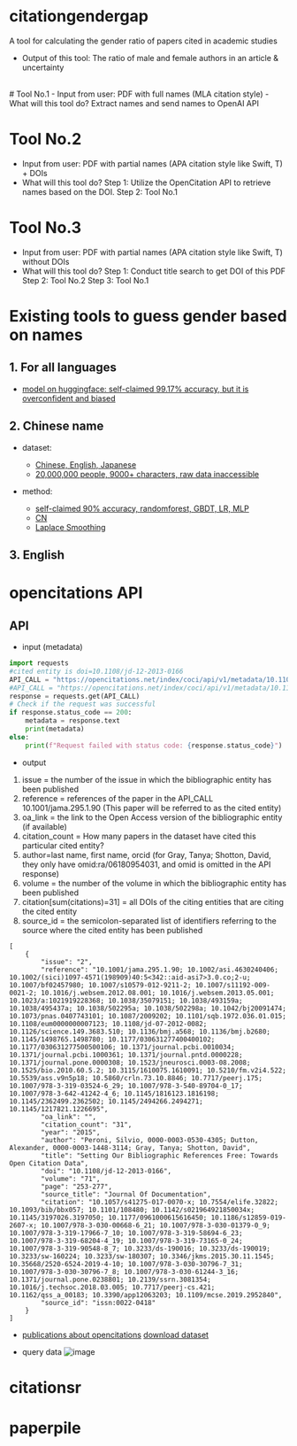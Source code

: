 # citationgendergap
A tool for calculating the gender ratio of papers cited in academic studies

- Output of this tool: The ratio of male and female authors in an article & uncertainty
<br>
# Tool No.1
- Input from user: PDF with full names (MLA citation style)
- What will this tool do? 
Extract names and send names to OpenAI API

# Tool No.2 
- Input from user: PDF with partial names (APA citation style like Swift, T) + DOIs
- What will this tool do?
Step 1: Utilize the OpenCitation API to retrieve names based on the DOI.
Step 2: Tool No.1

# Tool No.3 
- Input from user: PDF with partial names (APA citation style like Swift, T)  without DOIs
- What will this tool do?
Step 1: Conduct title search to get DOI of this PDF
Step 2: Tool No.2 
Step 3: Tool No.1


# Existing tools to guess gender based on names
## 1. For all languages  
- [model on huggingface: self-claimed 99.17% accuracy, but it is overconfident and biased](https://huggingface.co/datalearningpr/name_to_gender)  
## 2. Chinese name 
- dataset:  
  - [Chinese, English, Japanese](https://github.com/Carina999/Chinese-Names-Corpus)  
  - [20,000,000 people, 9000+ characters, raw data inaccessible](https://github.com/Carina999/ngender/blob/master/ngender/charfreq.csv)  
  
- method:
  - [self-claimed 90% accuracy, randomforest, GBDT, LR, MLP](http://blog.csdn.net/u013719780?viewmode=contents)  
  - [CN](https://blog.csdn.net/Island__lee/article/details/123336752)  
  - [Laplace Smoothing](https://blog.csdn.net/smile_Shujie/article/details/88757738)  
## 3. English


# opencitations API
## API
- input (metadata)
```python
import requests
#cited entity is doi=10.1108/jd-12-2013-0166
API_CALL = "https://opencitations.net/index/coci/api/v1/metadata/10.1108/jd-12-2013-0166" 
#API_CALL = "https://opencitations.net/index/coci/api/v1/metadata/10.1108/jd-12-2013-0166__10.1007/s11192-019-03217-6" # 2 papers
response = requests.get(API_CALL)
# Check if the request was successful 
if response.status_code == 200:
    metadata = response.text
    print(metadata)
else:
    print(f"Request failed with status code: {response.status_code}")
```
- output
1. issue = the number of the issue in which the bibliographic entity has been published
2. reference = references of the paper in the API_CALL 10.1001/jama.295.1.90 (This paper will be referred to as the cited entity)
3. oa_link = the link to the Open Access version of the bibliographic entity (if available)
4. citation_count = How many papers in the dataset have cited this particular cited entity?
5. author=last name, first name, orcid (for Gray, Tanya; Shotton, David, they only have omid:ra/06180954031, and omid is omitted in the API response)
6. volume = the number of the volume in which the bibliographic entity has been published
7. citation[sum(citations)=31] = all DOIs of the citing entities that are citing the cited entity
8. source_id =  the semicolon-separated list of identifiers referring to the source where the cited entity has been published
```
[
    {
        "issue": "2", 
        "reference": "10.1001/jama.295.1.90; 10.1002/asi.4630240406; 10.1002/(sici)1097-4571(198909)40:5<342::aid-asi7>3.0.co;2-u; 10.1007/bf02457980; 10.1007/s10579-012-9211-2; 10.1007/s11192-009-0021-2; 10.1016/j.websem.2012.08.001; 10.1016/j.websem.2013.05.001; 10.1023/a:1021919228368; 10.1038/35079151; 10.1038/493159a; 10.1038/495437a; 10.1038/502295a; 10.1038/502298a; 10.1042/bj20091474; 10.1073/pnas.0407743101; 10.1087/2009202; 10.1101/sqb.1972.036.01.015; 10.1108/eum0000000007123; 10.1108/jd-07-2012-0082; 10.1126/science.149.3683.510; 10.1136/bmj.a568; 10.1136/bmj.b2680; 10.1145/1498765.1498780; 10.1177/030631277400400102; 10.1177/030631277500500106; 10.1371/journal.pcbi.0010034; 10.1371/journal.pcbi.1000361; 10.1371/journal.pntd.0000228; 10.1371/journal.pone.0000308; 10.1523/jneurosci.0003-08.2008; 10.1525/bio.2010.60.5.2; 10.3115/1610075.1610091; 10.5210/fm.v2i4.522; 10.5539/ass.v9n5p18; 10.5860/crln.73.10.8846; 10.7717/peerj.175; 10.1007/978-3-319-03524-6_29; 10.1007/978-3-540-89704-0_17; 10.1007/978-3-642-41242-4_6; 10.1145/1816123.1816198; 10.1145/2362499.2362502; 10.1145/2494266.2494271; 10.1145/1217821.1226695",
        "oa_link": "",
        "citation_count": "31",
        "year": "2015",
        "author": "Peroni, Silvio, 0000-0003-0530-4305; Dutton, Alexander, 0000-0003-1448-3114; Gray, Tanya; Shotton, David",
        "title": "Setting Our Bibliographic References Free: Towards Open Citation Data",
        "doi": "10.1108/jd-12-2013-0166",
        "volume": "71",
        "page": "253-277",
        "source_title": "Journal Of Documentation",
        "citation": "10.1057/s41275-017-0070-x; 10.7554/elife.32822; 10.1093/bib/bbx057; 10.1101/108480; 10.1142/s021964921850034x; 10.1145/3197026.3197050; 10.1177/0961000615616450; 10.1186/s12859-019-2607-x; 10.1007/978-3-030-00668-6_21; 10.1007/978-3-030-01379-0_9; 10.1007/978-3-319-17966-7_10; 10.1007/978-3-319-58694-6_23; 10.1007/978-3-319-68204-4_19; 10.1007/978-3-319-73165-0_24; 10.1007/978-3-319-90548-8_7; 10.3233/ds-190016; 10.3233/ds-190019; 10.3233/sw-160224; 10.3233/sw-180307; 10.3346/jkms.2015.30.11.1545; 10.35668/2520-6524-2019-4-10; 10.1007/978-3-030-30796-7_31; 10.1007/978-3-030-30796-7_8; 10.1007/978-3-030-61244-3_16; 10.1371/journal.pone.0238801; 10.2139/ssrn.3081354; 10.1016/j.techsoc.2018.03.005; 10.7717/peerj-cs.421; 10.1162/qss_a_00183; 10.3390/app12063203; 10.1109/mcse.2019.2952840",
        "source_id": "issn:0022-0418"
    }
]
```

- [publications about opencitations](https://direct.mit.edu/qss/article/1/1/428/15580/OpenCitations-an-infrastructure-organization-for) 
[download dataset](http://opencitations.net/download)

- query data
![image](https://github.com/aaronrkaufman/citationgendergap/assets/89952811/3d4367d2-62b7-4bff-b925-47d00ca5154a)

# citationsr



# paperpile




